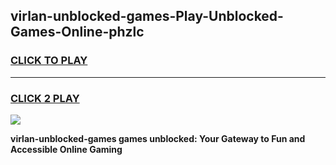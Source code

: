 
## virlan-unblocked-games-Play-Unblocked-Games-Online-phzlc
<h3>
<a href="https://premium76.site?title=virlan-unblocked-games&ref=24A">CLICK TO PLAY</a></h3>
<hr>

<h3>
<a href="https://premium76.site?title=virlan-unblocked-games&ref=24A">CLICK 2 PLAY</a>
  
</h3>

<a href="https://premium76.site?title=virlan-unblocked-games&ref=24A"><img src="https://clearcache.store/games.png"></a>


**virlan-unblocked-games games unblocked: Your Gateway to Fun and Accessible Online Gaming**
